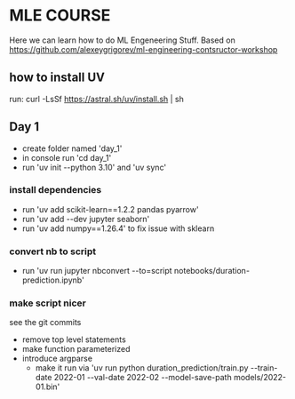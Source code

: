 # MLE COURSE 

Here we can learn how to do ML Engeneering Stuff.
Based on https://github.com/alexeygrigorev/ml-engineering-contsructor-workshop 

## how to install UV 
run: curl -LsSf https://astral.sh/uv/install.sh | sh

## Day 1

- create folder named 'day_1'
- in console run 'cd day_1'
- run 'uv init --python 3.10' and 'uv sync'

### install dependencies
- run 'uv add scikit-learn==1.2.2 pandas pyarrow'
- run 'uv add --dev jupyter seaborn'
- run 'uv add numpy==1.26.4' to fix issue with sklearn

### convert nb to script
- run 'uv run jupyter nbconvert --to=script notebooks/duration-prediction.ipynb'

### make script nicer
see the git commits
- remove top level statements
- make function parameterized
- introduce argparse 
    - make it run via 'uv run python duration_prediction/train.py --train-date 2022-01 --val-date 2022-02 --model-save-path models/2022-01.bin'
